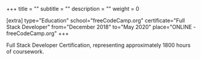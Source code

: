 +++
title = ""
subtitle = ""
description = ""
weight = 0

[extra]
type="Education"
school="freeCodeCamp.org"
certificate="Full Stack Developer"
from="December 2018"
to="May 2020"
place="ONLINE - freeCodeCamp.org"
+++

Full Stack Developer Certification, representing approximately 1800
hours of coursework.
